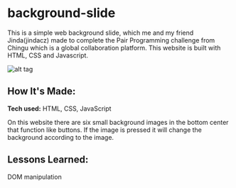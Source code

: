 # background-slide
This is a simple web background slide, which me and my friend Jinda(jindacz) made to complete the Pair Programming challenge from Chingu which is a global collaboration platform. This website is built with HTML, CSS and Javascript.


![alt tag](https://github.com/jindacz/background-slide/blob/main/image/preview.jpg)

## How It's Made:

**Tech used:** HTML, CSS, JavaScript

On this website there are six small background images in the bottom center that function like buttons. If the image is pressed it will change the background according to the image.


## Lessons Learned:

DOM manipulation


